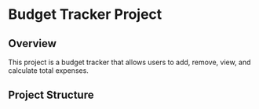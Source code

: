 # Budget Tracker Project

## Overview
This project is a budget tracker that allows users to add, remove, view, and calculate total expenses.

## Project Structure
